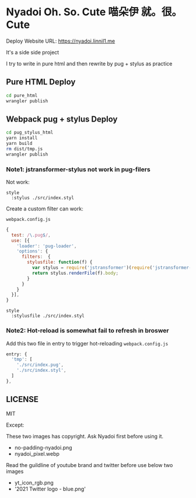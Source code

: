 # Nyadoi Oh. So. Cute 喵朵伊 就。很。Cute

Deploy Website URL: https://nyadoi.linnil1.me

It's a side side project

I try to write in pure html and then rewrite by pug + stylus as practice

## Pure HTML Deploy

``` bash
cd pure_html
wrangler publish
```

## Webpack pug + stylus Deploy

``` bash
cd pug_stylus_html  
yarn install
yarn build
rm dist/tmp.js
wrangler publish
```

### Note1: jstransformer-stylus not work in pug-filers

Not work:
``` pug
style
  :stylus ./src/index.styl
```

Create a custom filter can work:

`webpack.config.js`
``` js
{
  test: /\.pug$/,
  use: [{
    'loader': 'pug-loader',
    'options': {
      filters:  {
        stylusfile: function(f) { 
          var stylus = require('jstransformer')(require('jstransformer-stylus'));
          return stylus.renderFile(f).body;
        }
      }
    }
  }],
}
```

``` pug
style
  :stylusfile ./src/index.styl
```

### Note2: Hot-reload is somewhat fail to refresh in broswer

Add this two file in entry to trigger hot-reloading
`webpack.config.js`

``` js
entry: {
  'tmp': [
    './src/index.pug',
    './src/index.styl',
  ]
},
```

## LICENSE
MIT

Except:

These two images has copyright. Ask Nyadoi first before using it.
* no-padding-nyadoi.png
* nyadoi_pixel.webp

Read the guildline of youtube brand and twitter before use below two images 
* yt_icon_rgb.png
* '2021 Twitter logo - blue.png'

